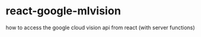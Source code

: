 # react-google-mlvision
 how to access the google cloud vision api from react (with server functions) 
